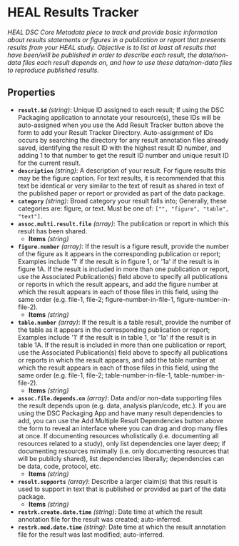 # HEAL Results Tracker

*HEAL DSC Core Metadata piece to track and provide basic information about results statements or figures in a publication or report that presents results from your HEAL study. Objective is to list at least all results that have been/will be published in order to describe each result, the data/non-data files each result depends on, and how to use these data/non-data files to reproduce published results.*

## Properties

- **`result.id`** *(string)*: Unique ID assigned to each result; If using the DSC Packaging application to annotate your resource(s), these IDs will be auto-assigned when you use the Add Result Tracker button above the form to add your Result Tracker Directory. Auto-assignment of IDs occurs by searching the directory for any result annotation files already saved, identifying the result ID with the highest result ID number, and adding 1 to that number to get the result ID number and unique result ID for the current result.
- **`description`** *(string)*: A description of your result. For figure results this may be the figure caption. For text results, it is recommended that this text be identical or very similar to the text of result as shared in text of the published paper or report or provided as part of the data package.
- **`category`** *(string)*: Broad category your result falls into; Generally, these categories are: figure, or text. Must be one of: `["", "figure", "table", "text"]`.
- **`assoc.multi.result.file`** *(array)*: The publication or report in which this result has been shared.
    - **Items** *(string)*
- **`figure.number`** *(array)*: If the result is a figure result, provide the number of the figure as it appears in the corresponding publication or report; Examples include '1' if the result is in figure 1, or '1a' if the result is in figure 1A. If the result is included in more than one publication or report, use the Associated Publication(s) field above to specify all publications or reports in which the result appears, and add the figure number at which the result appears in each of those files in this field, using the same order (e.g. file-1, file-2; figure-number-in-file-1, figure-number-in-file-2).
    - **Items** *(string)*
- **`table.number`** *(array)*: If the result is a table result, provide the number of the table as it appears in the corresponding publication or report; Examples include '1' if the result is in table 1, or '1a' if the result is in table 1A. If the result is included in more than one publication or report, use the Associated Publication(s) field above to specify all publications or reports in which the result appears, and add the table number at which the result appears in each of those files in this field, using the same order (e.g. file-1, file-2; table-number-in-file-1, table-number-in-file-2).
    - **Items** *(string)*
- **`assoc.file.depends.on`** *(array)*: Data and/or non-data supporting files the result depends upon (e.g. data, analysis plan/code, etc.). If you are using the DSC Packaging App and have many result dependencies to add, you can use the Add Multiple Result Dependencies button above the form to reveal an interface where you can drag and drop many files at once. If documenting resources wholistically (i.e. documenting all resources related to a study), only list dependencies one layer deep; if documenting resources minimally (i.e. only documenting resources that will be publicly shared), list dependencies liberally; dependencies can be data, code, protocol, etc.
    - **Items** *(string)*
- **`result.supports`** *(array)*: Describe a larger claim(s) that this result is used to support in text that is published or provided as part of the data package.
    - **Items** *(string)*
- **`restrk.create.date.time`** *(string)*: Date time at which the result annotation file for the result was created; auto-inferred.
- **`restrk.mod.date.time`** *(string)*: Date time at which the result annotation file for the result was last modified; auto-inferred.

